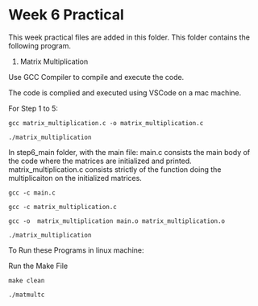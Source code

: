 # Week 6 Practical

This week practical files are added in this folder.
This folder contains the following program.

1. Matrix Multiplication

Use GCC Compiler to compile and execute the code.

The code is complied and executed using VSCode on a mac machine.

For Step 1 to 5:

    gcc matrix_multiplication.c -o matrix_multiplication.c

    ./matrix_multiplication

In step6_main folder, with the main file:
main.c consists the main body of the code where the matrices are initialized and printed.
matrix_multiplication.c consists strictly of the function doing the multiplicaiton on the initialized matrices.

    gcc -c main.c

    gcc -c matrix_multiplication.c

    gcc -o  matrix_multiplication main.o matrix_multiplication.o

    ./matrix_multiplication



To Run these Programs in linux machine:

Run the Make File

    make clean

    ./matmultc
